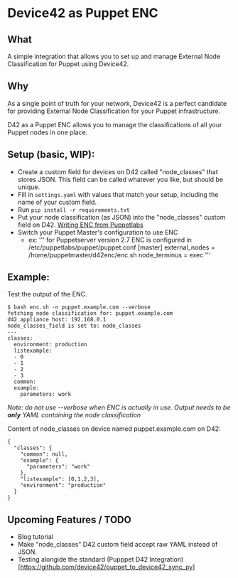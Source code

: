 # Device42 as Puppet ENC


## What
A simple integration that allows you to set up and manage External Node Classification for Puppet using Device42.  

## Why
As a single point of truth for your network, Device42 is a perfect candidate for providing External Node Classification for your Puppet infrastructure.  

D42 as a Puppet ENC allows you to manage the classifications of all your Puppet nodes in one place.  

## Setup (basic, WIP):
- Create a custom field for devices on D42 called "node_classes" that stores JSON.  This field can be called whatever you like, but should be unique.
- Fill in `settings.yaml` with values that match your setup, including the name of your custom field.
- Run `pip install -r requirements.txt`
- Put your node classification (as JSON) into the "node_classes" custom field on D42. [Writing ENC from Puppetlabs](https://docs.puppet.com/puppet/4.10/nodes_external.html?#enc-output-format)
- Switch your Puppet Master's configuration to use ENC
  - ex:
    ''' for Puppetserver version 2.7
      ENC is configured in /etc/puppetlabs/puppet/puppet.conf
      [master]
      	external_nodes = /home/puppetmaster/d42enc/enc.sh
      	node_terminus = exec
    '''

## Example:
Test the output of the ENC.  
```
$ bash enc.sh -n puppet.example.com --verbose
fetching node classification for: puppet.example.com
d42 appliance host: 192.168.0.1
node_classes_field is set to: node_classes
---
classes:
  environment: production
  listexample:
  - 0
  - 1
  - 2
  - 3
  common:
  example:
    parameters: work
```
*Note: do not use --verbose when ENC is actually in use.  Output needs to be __only__ YAML containing the node classification*

Content of node_classes on device named puppet.example.com on D42:
```
{
  "classes": {
    "common": null,
    "example": {
      "parameters": "work"
    },
    "listexample": [0,1,2,3],
    "environment": "production"
  }
}
```


## Upcoming Features / TODO
- Blog tutorial
- Make "node_classes" D42 custom field accept raw YAML instead of JSON.
- Testing alongide the standard (Pupppet D42 Integration)[https://github.com/device42/puppet_to_device42_sync_py]
